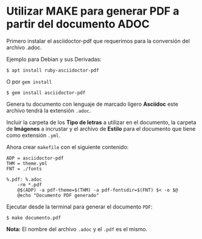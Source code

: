 # Utilizar MAKE para generar PDF a partir del documento ADOC
Primero instalar el asciidoctor-pdf que requerimos para la conversión del archivo .adoc.

Ejemplo para Debian y sus Derivadas:
```shell:
$ apt install ruby-asciidoctor-pdf
```

O por `gem install`
```shell:
$ gem install asciidoctor-pdf
```

Genera tu documento con lenguaje de marcado ligero **Asciidoc** este archivo tendrá la extensión `.adoc`.

Incluir la carpeta de los **Tipo de letras** a utilizar en el documento, la carpeta de **Imágenes** a incrustar y el archivo de **Estilo** para el documento que tiene como extensión `.yml`.

Ahora crear `makefile` con el siguiente contenido:
```shell:
ADP = asciidoctor-pdf
THM = theme.yml
FNT = ./fonts

%.pdf: %.adoc
	-rm *.pdf
	@$(ADP) -a pdf-theme=$(THM) -a pdf-fontsdir=$(FNT) $< -o $@
	@echo "Documento PDF generado"
```

Ejecutar desde la terminal para generar el documento `PDF`:
```shell:
$ make documento.pdf
```

**Nota:** El nombre del archivo `.adoc` y el `.pdf` es el mismo.
